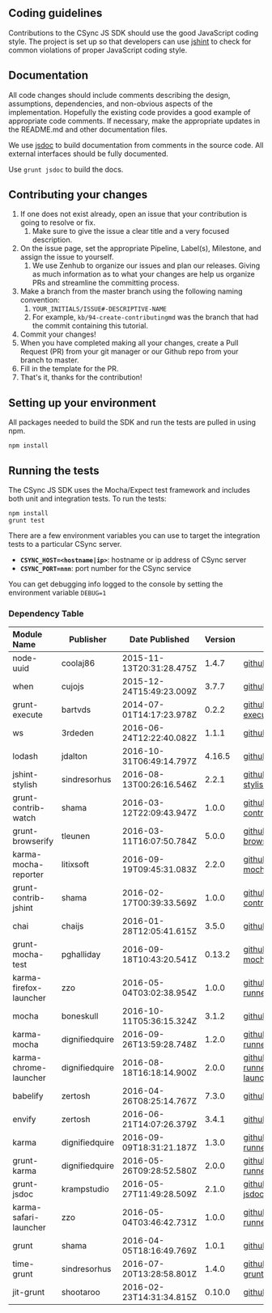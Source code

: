 ## Coding guidelines

Contributions to the CSync JS SDK should use the good JavaScript coding style.
The project is set up so that developers can use [jshint][jshint] to check for common
violations of proper JavaScript coding style.

[jshint]: http://jshint.com

## Documentation

All code changes should include comments describing the design, assumptions, dependencies,
and non-obvious aspects of the implementation.
Hopefully the existing code provides a good example of appropriate code comments.
If necessary, make the appropriate updates in the README.md and other documentation files.

We use [jsdoc][jsdoc] to build documentation from comments in the source code.
All external interfaces should be fully documented.

[jsdoc]: http://usejsdoc.org

Use `grunt jsdoc` to build the docs.

## Contributing your changes

1. If one does not exist already, open an issue that your contribution is going to resolve or fix.
    1. Make sure to give the issue a clear title and a very focused description.
2. On the issue page, set the appropriate Pipeline, Label(s), Milestone, and assign the issue to
yourself.
    1. We use Zenhub to organize our issues and plan our releases. Giving as much information as to
    what your changes are help us organize PRs and streamline the committing process.
3. Make a branch from the master branch using the following naming convention:
    1. `YOUR_INITIALS/ISSUE#-DESCRIPTIVE-NAME`
    2. For example, `kb/94-create-contributingmd` was the branch that had the commit containing this
    tutorial.
4. Commit your changes!
5. When you have completed making all your changes, create a Pull Request (PR) from your git manager
or our Github repo from your branch to master.
6. Fill in the template for the PR.
7. That's it, thanks for the contribution!

## Setting up your environment

All packages needed to build the SDK and run the tests are pulled in using npm.

```
npm install
```

## Running the tests

The CSync JS SDK uses the Mocha/Expect test framework and includes both unit and integration tests.
To run the tests:

```
npm install
grunt test
```

There are a few environment variables you can use to target the integration tests to a particular CSync server.
 - **`CSYNC_HOST=<hostname|ip>`**: hostname or ip address of CSync server
 - **`CSYNC_PORT=nnn`**: port number for the CSync service

You can get debugging info logged to the console by setting the environment variable `DEBUG=1`

### Dependency Table 

| Module Name | Publisher | Date Published | Version | GitHub | License |
|:------------| ----------| ---------------| --------| -------| -------:|
| node-uuid | coolaj86 | 2015-11-13T20:31:28.475Z | 1.4.7 | [github.com/broofa/node-uuid](https://github.com/broofa/node-uuid) | [MIT](http://spdx.org/licenses/MIT) | 
| when | cujojs | 2015-12-24T15:49:23.009Z | 3.7.7 | [github.com/cujojs/when](https://github.com/cujojs/when) | [MIT](http://spdx.org/licenses/MIT) | 
| grunt-execute | bartvds | 2014-07-01T14:17:23.978Z | 0.2.2 | [github.com/Bartvds/grunt-execute](https://github.com/Bartvds/grunt-execute) | [MIT](http://spdx.org/licenses/MIT) | 
| ws | 3rdeden | 2016-06-24T12:22:40.082Z | 1.1.1 | [github.com/websockets/ws](https://github.com/websockets/ws) | [MIT](http://spdx.org/licenses/MIT) | 
| lodash | jdalton | 2016-10-31T06:49:14.797Z | 4.16.5 | [github.com/lodash/lodash](https://github.com/lodash/lodash) | [MIT](http://spdx.org/licenses/MIT) | 
| jshint-stylish | sindresorhus | 2016-08-13T00:26:16.546Z | 2.2.1 | [github.com/sindresorhus/jshint-stylish](https://github.com/sindresorhus/jshint-stylish) | [MIT](http://spdx.org/licenses/MIT) | 
| grunt-contrib-watch | shama | 2016-03-12T22:09:43.947Z | 1.0.0 | [github.com/gruntjs/grunt-contrib-watch](https://github.com/gruntjs/grunt-contrib-watch) | [MIT](http://spdx.org/licenses/MIT) | 
| grunt-browserify | tleunen | 2016-03-11T16:07:50.784Z | 5.0.0 | [github.com/jmreidy/grunt-browserify](https://github.com/jmreidy/grunt-browserify) | [MIT](http://spdx.org/licenses/MIT) | 
| karma-mocha-reporter | litixsoft | 2016-09-19T09:45:31.083Z | 2.2.0 | [github.com/litixsoft/karma-mocha-reporter](https://github.com/litixsoft/karma-mocha-reporter) | [MIT](http://spdx.org/licenses/MIT) | 
| grunt-contrib-jshint | shama | 2016-02-17T00:39:33.569Z | 1.0.0 | [github.com/gruntjs/grunt-contrib-jshint](https://github.com/gruntjs/grunt-contrib-jshint) | [MIT](http://spdx.org/licenses/MIT) | 
| chai | chaijs | 2016-01-28T12:05:41.615Z | 3.5.0 | [github.com/chaijs/chai](https://github.com/chaijs/chai) | [MIT](http://spdx.org/licenses/MIT) | 
| grunt-mocha-test | pghalliday | 2016-09-18T10:43:20.541Z | 0.13.2 | [github.com/pghalliday/grunt-mocha-test](https://github.com/pghalliday/grunt-mocha-test) | [MIT](http://spdx.org/licenses/MIT) | 
| karma-firefox-launcher | zzo | 2016-05-04T03:02:38.954Z | 1.0.0 | [github.com/karma-runner/karma-firefox-launcher](https://github.com/karma-runner/karma-firefox-launcher) | [MIT](http://spdx.org/licenses/MIT) | 
| mocha | boneskull | 2016-10-11T05:36:15.324Z | 3.1.2 | [github.com/mochajs/mocha](https://github.com/mochajs/mocha) | [MIT](http://spdx.org/licenses/MIT) | 
| karma-mocha | dignifiedquire | 2016-09-26T13:59:28.748Z | 1.2.0 | [github.com/karma-runner/karma-mocha](https://github.com/karma-runner/karma-mocha) | [MIT](http://spdx.org/licenses/MIT) | 
| karma-chrome-launcher | dignifiedquire | 2016-08-18T16:18:14.900Z | 2.0.0 | [github.com/karma-runner/karma-chrome-launcher](https://github.com/karma-runner/karma-chrome-launcher) | [MIT](http://spdx.org/licenses/MIT) | 
| babelify | zertosh | 2016-04-26T08:25:14.767Z | 7.3.0 | [github.com/babel/babelify](https://github.com/babel/babelify) | [MIT](http://spdx.org/licenses/MIT) | 
| envify | zertosh | 2016-06-21T14:07:26.379Z | 3.4.1 | [github.com/hughsk/envify](https://github.com/hughsk/envify) | [MIT](http://spdx.org/licenses/MIT) | 
| karma | dignifiedquire | 2016-09-09T18:31:21.187Z | 1.3.0 | [github.com/karma-runner/karma](https://github.com/karma-runner/karma) | [MIT](http://spdx.org/licenses/MIT) | 
| grunt-karma | dignifiedquire | 2016-05-26T09:28:52.580Z | 2.0.0 | [github.com/karma-runner/grunt-karma](https://github.com/karma-runner/grunt-karma) | [MIT](http://spdx.org/licenses/MIT) | 
| grunt-jsdoc | krampstudio | 2016-05-27T11:49:28.509Z | 2.1.0 | [github.com/krampstudio/grunt-jsdoc](https://github.com/krampstudio/grunt-jsdoc) | [MIT](http://spdx.org/licenses/MIT) | 
| karma-safari-launcher | zzo | 2016-05-04T03:46:42.731Z | 1.0.0 | [github.com/karma-runner/karma-safari-launcher](https://github.com/karma-runner/karma-safari-launcher) | [MIT](http://spdx.org/licenses/MIT) | 
| grunt | shama | 2016-04-05T18:16:49.769Z | 1.0.1 | [github.com/gruntjs/grunt](https://github.com/gruntjs/grunt) | [MIT](http://spdx.org/licenses/MIT) | 
| time-grunt | sindresorhus | 2016-07-20T13:28:58.801Z | 1.4.0 | [github.com/sindresorhus/time-grunt](https://github.com/sindresorhus/time-grunt) | [MIT](http://spdx.org/licenses/MIT) | 
| jit-grunt | shootaroo | 2016-02-23T14:31:34.815Z | 0.10.0 | [github.com/shootaroo/jit-grunt](https://github.com/shootaroo/jit-grunt) | [MIT](http://spdx.org/licenses/MIT) | 

